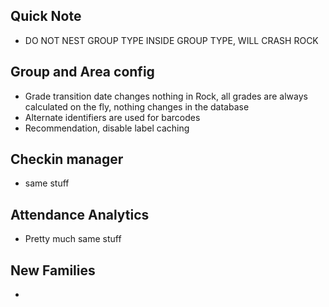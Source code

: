 ## Quick Note
- DO NOT NEST GROUP TYPE INSIDE GROUP TYPE, WILL CRASH ROCK
## Group and Area config
- Grade transition date changes nothing in Rock, all grades are always calculated on the fly, nothing changes in the database
- Alternate identifiers are used for barcodes
- Recommendation, disable label caching
## Checkin manager
- same stuff
## Attendance Analytics
- Pretty much same stuff
## New Families
- 